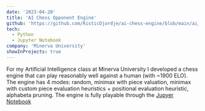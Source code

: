 ```yaml
---
date: '2023-04-20'
title: 'AI Chess Opponent Engine'
github: 'https://github.com/RisticDjordje/ai-chess-engine/blob/main/ai_chess_engine.ipynb'
tech:
  - Python
  - Jupyter Notebook
company: 'Minerva University'
showInProjects: true
---
```


For my Artificial Intelligence class at Minerva University I developed a chess engine that can play reasonably well against a human (with ~1900 ELO). The engine has 4 modes: random, minimax with piece valuation, minimax with custom piece evaluation heuristics + positional evaluation heuristic, alphabeta pruning. The engine is fully playable through the [Jupyer Notebook](https://github.com/RisticDjordje/ai-chess-engine/blob/main/ai_chess_engine.ipynb)
